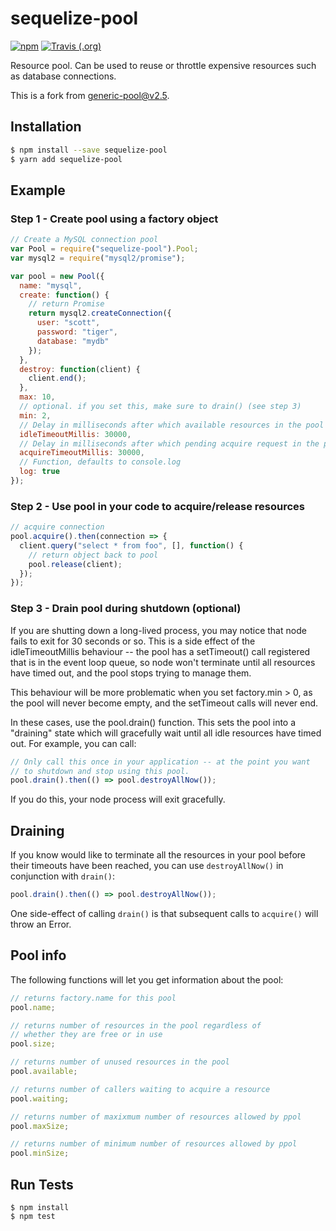 # sequelize-pool

[![npm](https://img.shields.io/npm/v/sequelize-pool.svg?style=flat-square)](https://www.npmjs.com/package/sequelize-pool)
[![Travis (.org)](https://img.shields.io/travis/sushantdhiman/sequelize-pool.svg?style=flat-square)](https://travis-ci.org/sushantdhiman/sequelize-pool)

Resource pool. Can be used to reuse or throttle expensive resources such as
database connections.

This is a fork from [generic-pool@v2.5](https://github.com/coopernurse/node-pool/tree/v2.5).

## Installation

```bash
$ npm install --save sequelize-pool
$ yarn add sequelize-pool
```

## Example

### Step 1 - Create pool using a factory object

```js
// Create a MySQL connection pool
var Pool = require("sequelize-pool").Pool;
var mysql2 = require("mysql2/promise");

var pool = new Pool({
  name: "mysql",
  create: function() {
    // return Promise
    return mysql2.createConnection({
      user: "scott",
      password: "tiger",
      database: "mydb"
    });
  },
  destroy: function(client) {
    client.end();
  },
  max: 10,
  // optional. if you set this, make sure to drain() (see step 3)
  min: 2,
  // Delay in milliseconds after which available resources in the pool will be destroyed.
  idleTimeoutMillis: 30000,
  // Delay in milliseconds after which pending acquire request in the pool will be rejected.
  acquireTimeoutMillis: 30000,
  // Function, defaults to console.log
  log: true
});
```

### Step 2 - Use pool in your code to acquire/release resources

```js
// acquire connection
pool.acquire().then(connection => {
  client.query("select * from foo", [], function() {
    // return object back to pool
    pool.release(client);
  });
});
```

### Step 3 - Drain pool during shutdown (optional)

If you are shutting down a long-lived process, you may notice
that node fails to exit for 30 seconds or so. This is a side
effect of the idleTimeoutMillis behaviour -- the pool has a
setTimeout() call registered that is in the event loop queue, so
node won't terminate until all resources have timed out, and the pool
stops trying to manage them.

This behaviour will be more problematic when you set factory.min > 0,
as the pool will never become empty, and the setTimeout calls will
never end.

In these cases, use the pool.drain() function. This sets the pool
into a "draining" state which will gracefully wait until all
idle resources have timed out. For example, you can call:

```js
// Only call this once in your application -- at the point you want
// to shutdown and stop using this pool.
pool.drain().then(() => pool.destroyAllNow());
```

If you do this, your node process will exit gracefully.

## Draining

If you know would like to terminate all the resources in your pool before
their timeouts have been reached, you can use `destroyAllNow()` in conjunction
with `drain()`:

```js
pool.drain().then(() => pool.destroyAllNow());
```

One side-effect of calling `drain()` is that subsequent calls to `acquire()`
will throw an Error.

## Pool info

The following functions will let you get information about the pool:

```js
// returns factory.name for this pool
pool.name;

// returns number of resources in the pool regardless of
// whether they are free or in use
pool.size;

// returns number of unused resources in the pool
pool.available;

// returns number of callers waiting to acquire a resource
pool.waiting;

// returns number of maxixmum number of resources allowed by ppol
pool.maxSize;

// returns number of minimum number of resources allowed by ppol
pool.minSize;
```

## Run Tests

    $ npm install
    $ npm test
